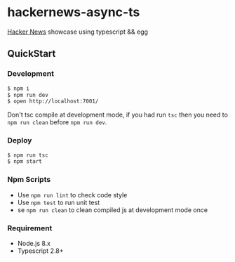 # hackernews-async-ts

[Hacker News](https://news.ycombinator.com/) showcase using typescript && egg

## QuickStart

### Development

```bash
$ npm i
$ npm run dev
$ open http://localhost:7001/
```

Don't tsc compile at development mode, if you had run `tsc` then you need to `npm run clean` before `npm run dev`.

### Deploy

```bash
$ npm run tsc
$ npm start
```

### Npm Scripts

-   Use `npm run lint` to check code style
-   Use `npm test` to run unit test
-   se `npm run clean` to clean compiled js at development mode once

### Requirement

-   Node.js 8.x
-   Typescript 2.8+
